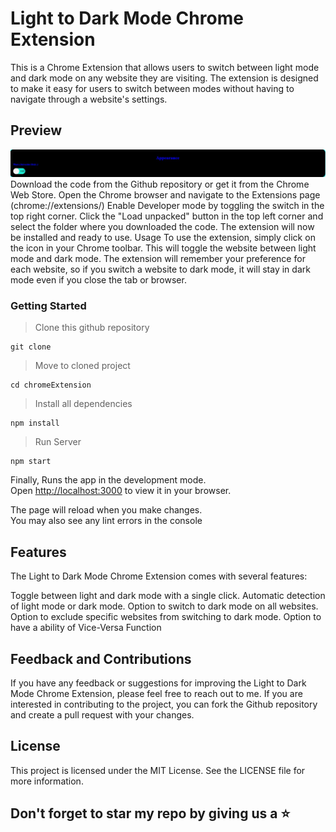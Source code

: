 # Light to Dark Mode Chrome Extension
This is a Chrome Extension that allows users to switch between light mode and dark mode on any website they are visiting. The extension is designed to make it easy for users to switch between modes without having to navigate through a website's settings.


## Preview

![Alt text](ext.jpg)
Download the code from the Github repository or get it from the Chrome Web Store.
Open the Chrome browser and navigate to the Extensions page (chrome://extensions/)
Enable Developer mode by toggling the switch in the top right corner.
Click the "Load unpacked" button in the top left corner and select the folder where you downloaded the code.
The extension will now be installed and ready to use.
Usage
To use the extension, simply click on the icon in your Chrome toolbar. This will toggle the website between light mode and dark mode. The extension will remember your preference for each website, so if you switch a website to dark mode, it will stay in dark mode even if you close the tab or browser.

### Getting Started
> Clone this github repository
```
git clone  
 ```
> Move to cloned project
```
cd chromeExtension
 ```
> Install all dependencies
```
npm install
 ```
 > Run Server
```
npm start
 ```
Finally,
Runs the app in the development mode.\
Open [http://localhost:3000](http://localhost:3000) to view it in your browser.

The page will reload when you make changes.\
You may also see any lint errors in the console

## Features
The Light to Dark Mode Chrome Extension comes with several features:

Toggle between light and dark mode with a single click.
Automatic detection of light mode or dark mode.
Option to switch to dark mode on all websites.
Option to exclude specific websites from switching to dark mode.
Option to have a ability of Vice-Versa Function

## Feedback and Contributions
If you have any feedback or suggestions for improving the Light to Dark Mode Chrome Extension, please feel free to reach out to me. If you are interested in contributing to the project, you can fork the Github repository and create a pull request with your changes.

## License
This project is licensed under the MIT License. See the LICENSE file for more information.

## Don't forget to star my repo by giving us a ⭐


